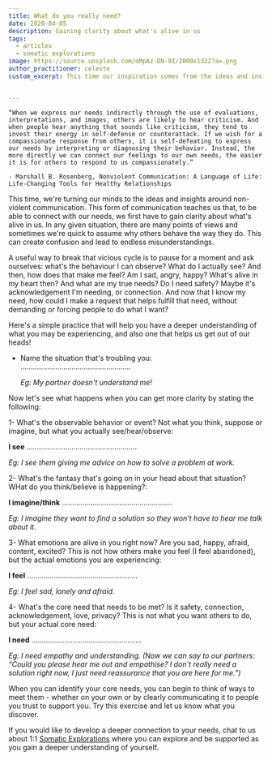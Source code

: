 ```yaml
---
title: What do you really need?
date: 2020-04-05
description: Gaining clarity about what's alive in us
tags:
  - articles
  - somatic explorations
image: https://source.unsplash.com/oMpAz-DN-9I/2000x1322?a=.png
author_practitioner: celeste
custom_excerpt: This time our inspiration comes from the ideas and insights of non-violent communication around how to connect with our true needs.


---
```


```
“When we express our needs indirectly through the use of evaluations, interpretations, and images, others are likely to hear criticism. And when people hear anything that sounds like criticism, they tend to invest their energy in self-defense or counterattack. If we wish for a compassionate response from others, it is self-defeating to express our needs by interpreting or diagnosing their behavior. Instead, the more directly we can connect our feelings to our own needs, the easier it is for others to respond to us compassionately.”

- Marshall B. Rosenberg, Nonviolent Communication: A Language of Life: Life-Changing Tools for Healthy Relationships
```


This time, we're turning our minds to the ideas and insights around non-violent communication. This form of
communication teaches us that, to be able to connect with our needs, we first have to gain clarity about what's alive in
us. In any given situation, there are many points of views and sometimes we're quick to assume why others behave the way
they do. This can create confusion and lead to endless misunderstandings. 

A useful way to break that vicious cycle is to pause for a moment and ask ourselves: what's the behaviour I can observe?
What do I actually see? And then, how does that make me feel? Am I sad, angry, happy? What's alive in my heart then? And
what are my true needs? Do I need safety? Maybe it's acknowledgement I'm needing, or connection. And now that I know my
need, how could I make a request that helps fulfill that need, without demanding or forcing people to do what I want?

Here's a simple practice that will help you have a deeper understanding of what you may be experiencing, and also one
that helps us get out of our heads! 

* Name the situation that's troubling you: ………………………………………………
    
    *Eg: My partner doesn't understand me!*

Now let's see what happens when you can get more clarity by stating the following:

1- What's the observable behavior or event? Not what you think, suppose or imagine, but what you actually
see/hear/observe:

**I see** ………………………………………………

*Eg: I see them giving me advice on how to solve a problem at work.*

2- What's the fantasy that's going on in your head about that  situation? WHat do you think/believe is happening?:

**I imagine/think** ……………………………………………… 

*Eg: I imagine they want to find a solution so they won't have to hear me talk about it.*

3- What emotions are alive in you right now? Are you sad, happy, afraid, content, excited? This is not how others make
you feel (I feel abandoned), but the actual emotions you are experiencing: 

**I feel** ………………………………………………

*Eg: I feel sad, lonely and afraid.*

4- What's the core need that needs to be met? Is it safety, connection, acknowledgement, love, privacy? This is not what
you want others to do, but your actual core need: 

**I need** ………………………………………………

*Eg: I need empathy and understanding. (Now we can say to our partners: “Could you please hear me out and empathise? I
don't really need a solution right now, I just need reassurance that you are here for me.”)*

When you can identify your core needs, you can begin to think of ways to meet them - whether on your own or by clearly
communicating it to people you trust to support you. Try this exercise and let us know what you discover. 

If you would like to develop a deeper connection to your needs, chat to us about 1:1 [Somatic Explorations](/modalities/somatic-explorations/)
where you can explore and be supported as you gain a deeper understanding of yourself. 
